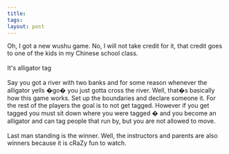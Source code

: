 ```yaml
---
title: 
tags: 
layout: post
---
```

Oh, I got a new wushu game.  No, I will not take credit for it, that credit goes to one of the kids in my Chinese school class.<br /><br />It's alligator tag<br /><br />Say you got a river with two banks and for some reason whenever the alligator yells �go� you just gotta cross the river. Well, that�s basically how this game works.  Set up the boundaries and declare someone it.  For the rest of the players the goal is to not get tagged.  However if you get tagged you must sit down where you were tagged � and you become an alligator and can tag people that run by, but you are not allowed to move. <br /><br />Last man standing is the winner.  Well, the instructors and parents are also winners because it is cRaZy fun to watch.  
